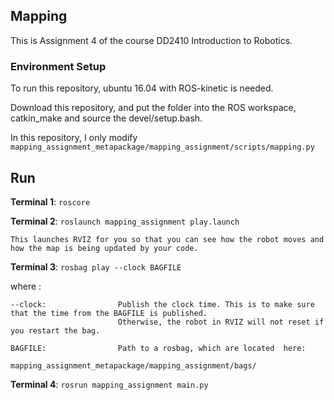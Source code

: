 ## Mapping

This is Assignment 4 of the course DD2410 Introduction to Robotics.

### Environment Setup
To run this repository, ubuntu 16.04 with ROS-kinetic is needed.

Download this repository, and put the folder into the ROS workspace, catkin_make and source the devel/setup.bash.

In this repository, I only modify
`mapping_assignment_metapackage/mapping_assignment/scripts/mapping.py`

## Run

**Terminal 1**: ```roscore```

**Terminal 2**: ```roslaunch mapping_assignment play.launch```

    This launches RVIZ for you so that you can see how the robot moves and how the map is being updated by your code.

**Terminal 3**: ```rosbag play --clock BAGFILE```

where :

    --clock:                Publish the clock time. This is to make sure that the time from the BAGFILE is published.
                            Otherwise, the robot in RVIZ will not reset if you restart the bag.

    BAGFILE:                Path to a rosbag, which are located  here:  
                            mapping_assignment_metapackage/mapping_assignment/bags/ 					

**Terminal 4**: ```rosrun mapping_assignment main.py```

